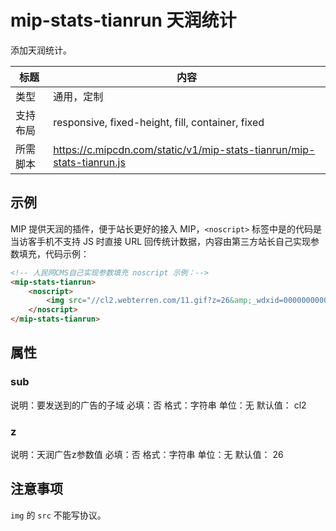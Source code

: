 # mip-stats-tianrun 天润统计

添加天润统计。

标题|内容
----|----
类型|通用，定制
支持布局|responsive, fixed-height, fill, container, fixed
所需脚本|https://c.mipcdn.com/static/v1/mip-stats-tianrun/mip-stats-tianrun.js

## 示例

MIP 提供天润的插件，便于站长更好的接入 MIP，`<noscript>` 标签中是的代码是当访客手机不支持 JS 时直接 URL 回传统计数据，内容由第三方站长自己实现参数填充，代码示例：

```html
<!-- 人民网CMS自己实现参数填充 noscript 示例：-->
<mip-stats-tianrun>
    <noscript>
        <img src="//cl2.webterren.com/11.gif?z=26&amp;_wdxid=000000000000000000000000000000000000000000&amp;_wdt=011&amp;_wdc=w_2930&amp;_wdci=7678771&amp;_wda=254&amp;_wdp=2016-10-08&amp;_wdori=%u4e2d%u56fd%u53f0%u6e7e%u7f51%u7efc%u5408&amp;_wdti=%u6e56%u5317%u8b66%u6821%u6821%u82b1%u6652%u82f1%u6b66%u5236%u670d%u7167%u0030%u7ec6%u6570%u8b66%u5bdf%u754c%u7684%u4eba%u6c14%u201c%u7f51%u7ea2%u201d&amp;_wdurl=http://m2.people.cn/mip/r/MV80Xzc2Nzg3NzFfMjkzMF8xNDc1ODgzNjcz?s=baidu-mip&amp;_wdqd=m2_baidu&amp;_wdvs=wap&amp;_wda2=254&amp;_wdot=0" width="0" height="0" alt=""/>
    </noscript>
</mip-stats-tianrun>
```

## 属性

### sub

说明：要发送到的广告的子域
必填：否
格式：字符串
单位：无
默认值： cl2

### z

说明：天润广告z参数值
必填：否
格式：字符串
单位：无
默认值： 26

## 注意事项

`img` 的 `src` 不能写协议。
